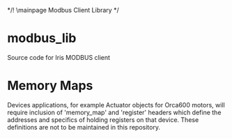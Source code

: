 */! \mainpage Modbus Client Library
*/

# modbus_lib
Source code for Iris MODBUS client

# Memory Maps 
Devices applications, for example Actuator objects for Orca600 motors, will require inclusion of 'memory_map' and 'register' headers which define the addresses and specifics of holding registers on that device. 
These definitions are not to be maintained in this repository. 
